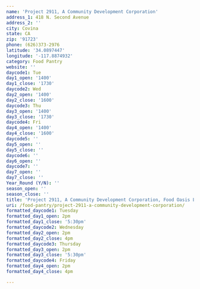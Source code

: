 ```yaml
---
name: 'Project 2911, A Community Development Corporation'
address_1: 418 N. Second Avenue
address_2: ''
city: Covina
state: CA
zip: '91723'
phone: (626)373-2976
latitude: '34.0897447'
longitude: '-117.8874932'
category: Food Pantry
website: ''
daycode1: Tue
day1_open: '1400'
day1_close: '1730'
daycode2: Wed
day2_open: '1400'
day2_close: '1600'
daycode3: Thu
day3_open: '1400'
day3_close: '1730'
daycode4: Fri
day4_open: '1400'
day4_close: '1600'
daycode5: ''
day5_open: ''
day5_close: ''
daycode6: ''
day6_open: ''
daycode7: ''
day7_open: ''
day7_close: ''
Year_Round (Y/N): ''
season_open: ''
season_close: ''
title: 'Project 2911, A Community Development Corporation, Food Oasis Los Angeles'
uri: /food-pantry/project-2911-a-community-development-corporation/
formatted_daycode1: Tuesday
formatted_day1_open: 2pm
formatted_day1_close: '5:30pm'
formatted_daycode2: Wednesday
formatted_day2_open: 2pm
formatted_day2_close: 4pm
formatted_daycode3: Thursday
formatted_day3_open: 2pm
formatted_day3_close: '5:30pm'
formatted_daycode4: Friday
formatted_day4_open: 2pm
formatted_day4_close: 4pm

---
```

